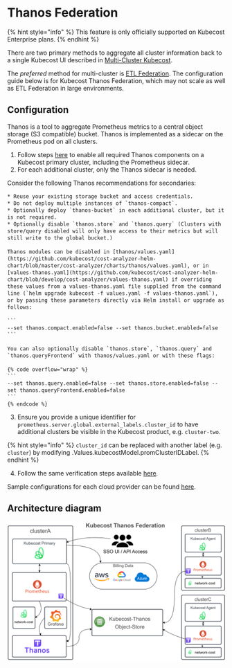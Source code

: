 # Thanos Federation

{% hint style="info" %}
This feature is only officially supported on Kubecost Enterprise plans.
{% endhint %}

There are two primary methods to aggregate all cluster information back to a single Kubecost UI described in [Multi-Cluster Kubecost](multi-cluster.md#enterprise-federation).

The *preferred* method for multi-cluster is [ETL Federation](federated-etl.md). The configuration guide below is for Kubecost Thanos Federation, which may not scale as well as ETL Federation in large environments.

## Configuration

Thanos is a tool to aggregate Prometheus metrics to a central object storage (S3 compatible) bucket. Thanos is implemented as a sidecar on the Prometheus pod on all clusters.

1. Follow steps [here](long-term-storage.md#option-b-out-of-cluster-storage-thanos) to enable all required Thanos components on a Kubecost primary cluster, including the Prometheus sidecar.
2. For each additional cluster, only the Thanos sidecar is needed.

Consider the following Thanos recommendations for secondaries:

    * Reuse your existing storage bucket and access credentials.
    * Do not deploy multiple instances of `thanos-compact`.
    * Optionally deploy `thanos-bucket` in each additional cluster, but it is not required.
    * Optionally disable `thanos.store` and `thanos.query` (Clusters with store/query disabled will only have access to their metrics but will still write to the global bucket.)

    Thanos modules can be disabled in [thanos/values.yaml](https://github.com/kubecost/cost-analyzer-helm-chart/blob/master/cost-analyzer/charts/thanos/values.yaml), or in [values-thanos.yaml](https://github.com/kubecost/cost-analyzer-helm-chart/blob/develop/cost-analyzer/values-thanos.yaml) if overriding these values from a values-thanos.yaml file supplied from the command line (`helm upgrade kubecost -f values.yaml -f values-thanos.yaml`), or by passing these parameters directly via Helm install or upgrade as follows:

    ```
    --set thanos.compact.enabled=false --set thanos.bucket.enabled=false
    ```

    You can also optionally disable `thanos.store`, `thanos.query` and `thanos.queryFrontend` with thanos/values.yaml or with these flags:

    {% code overflow="wrap" %}
    ```
    --set thanos.query.enabled=false --set thanos.store.enabled=false --set thanos.queryFrontend.enabled=false
    ```
    {% endcode %}
3. Ensure you provide a unique identifier for `prometheus.server.global.external_labels.cluster_id` to have additional clusters be visible in the Kubecost product, e.g. `cluster-two`.

{% hint style="info" %}
`cluster_id` can be replaced with another label (e.g. `cluster`) by modifying .Values.kubecostModel.promClusterIDLabel.
{% endhint %}

4. Follow the same verification steps available [here](long-term-storage.md#verify-thanos).

Sample configurations for each cloud provider can be found [here](https://github.com/kubecost/poc-common-configurations/).

## Architecture diagram

![Thanos Overview](/images/thanos-architecture.png)
